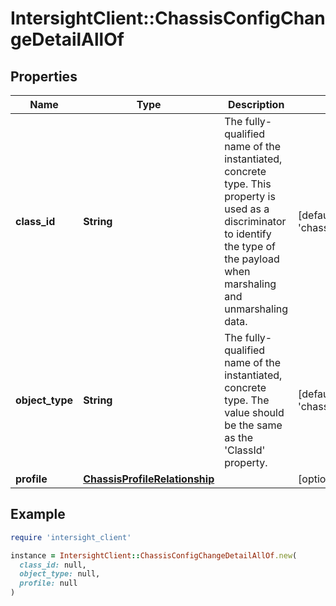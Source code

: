 # IntersightClient::ChassisConfigChangeDetailAllOf

## Properties

| Name | Type | Description | Notes |
| ---- | ---- | ----------- | ----- |
| **class_id** | **String** | The fully-qualified name of the instantiated, concrete type. This property is used as a discriminator to identify the type of the payload when marshaling and unmarshaling data. | [default to &#39;chassis.ConfigChangeDetail&#39;] |
| **object_type** | **String** | The fully-qualified name of the instantiated, concrete type. The value should be the same as the &#39;ClassId&#39; property. | [default to &#39;chassis.ConfigChangeDetail&#39;] |
| **profile** | [**ChassisProfileRelationship**](ChassisProfileRelationship.md) |  | [optional] |

## Example

```ruby
require 'intersight_client'

instance = IntersightClient::ChassisConfigChangeDetailAllOf.new(
  class_id: null,
  object_type: null,
  profile: null
)
```

